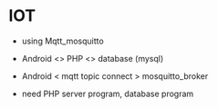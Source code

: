 # IOT 
* using Mqtt_mosquitto

* Android <> PHP <>  database (mysql)

* Android < mqtt topic connect > mosquitto_broker

* need PHP server program, database program

